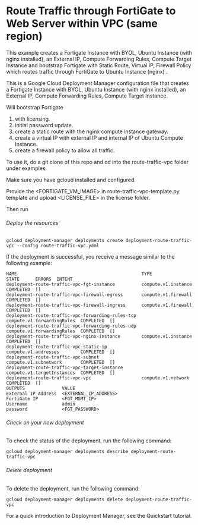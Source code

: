# Route Traffic through FortiGate to Web Server within VPC (same region)

This example creates a Fortigate Instance with BYOL, Ubuntu Instance (with nginx installed), an External IP, Compute Forwarding Rules, Compute Target Instance and bootstrap Fortigate with Static Route, Virtual IP, Firewall Policy which routes traffic through FortiGate to Ubuntu Instance (nginx) .

This is a Google Cloud Deployment Manager configuration file that creates a Fortigate Instance with BYOL, Ubuntu Instance (with nginx installed), an External IP, Compute Forwarding Rules, Compute Target Instance.

Will bootstrap Fortigate 
1. with licensing.
1. initial password update.
1. create a static route with the nginx compute instance gateway.
1. create a virtual IP with external IP and internal IP of Ubuntu Compute Instance.
1. create a firewall policy to allow all traffic.

To use it, do a git clone of this repo and cd into the route-traffic-vpc folder under examples.

Make sure you have gcloud installed and configured.

Provide the <FORTIGATE_VM_IMAGE> in route-traffic-vpc-template.py template and upload <LICENSE_FILE> in the license folder.

Then run

###### Deploy the resources

```
gcloud deployment-manager deployments create deployment-route-traffic-vpc --config route-traffic-vpc.yaml

```

If the deployment is successful, you receive a message similar to the following example:

```
NAME                                               TYPE                        STATE      ERRORS  INTENT
deployment-route-traffic-vpc-fgt-instance          compute.v1.instance         COMPLETED  []
deployment-route-traffic-vpc-firewall-egress       compute.v1.firewall         COMPLETED  []
deployment-route-traffic-vpc-firewall-ingress      compute.v1.firewall         COMPLETED  []
deployment-route-traffic-vpc-forwarding-rules-tcp  compute.v1.forwardingRules  COMPLETED  []
deployment-route-traffic-vpc-forwarding-rules-udp  compute.v1.forwardingRules  COMPLETED  []
deployment-route-traffic-vpc-nginx-instance        compute.v1.instance         COMPLETED  []
deployment-route-traffic-vpc-static-ip             compute.v1.addresses        COMPLETED  []
deployment-route-traffic-vpc-subnet                compute.v1.subnetwork       COMPLETED  []
deployment-route-traffic-vpc-target-instance       compute.v1.targetInstances  COMPLETED  []
deployment-route-traffic-vpc-vpc                   compute.v1.network          COMPLETED  []
OUTPUTS              VALUE
External IP Address  <EXTERNAL_IP_ADDRESS>
FortiGate IP         <FGT_MGMT_IP>
Username             admin
password             <FGT_PASSWORD>
```

###### Check on your new deployment
To check the status of the deployment, run the following command:

```
gcloud deployment-manager deployments describe deployment-route-traffic-vpc
```

###### Delete deployment
To delete the deployment, run the following command:

```
gcloud deployment-manager deployments delete deployment-route-traffic-vpc
```

For a quick introduction to Deployment Manager, see the Quickstart tutorial.
